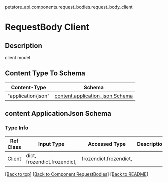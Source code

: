 petstore_api.components.request_bodies.request_body_client
# RequestBody Client

## Description
client model

## Content Type To Schema
Content-Type | Schema
------------ | -------
"application/json" | [content.application_json.Schema](#content-applicationjson-schema)

## content ApplicationJson Schema

### Type Info
Ref Class | Input Type | Accessed Type | Description
--------- | ---------- | ------------- | ------------
[Client](../../components/schemas/client.Client.md#client) | dict, frozendict.frozendict,  | frozendict.frozendict,  |

[[Back to top]](#top) [[Back to Component RequestBodies]](../../../README.md#Component-RequestBodies) [[Back to README]](../../../README.md)
